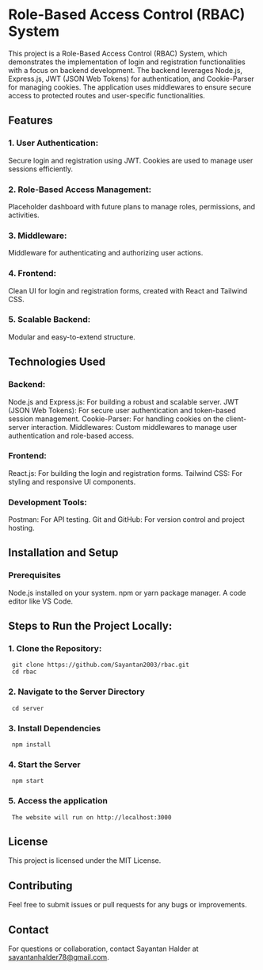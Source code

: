 # Role-Based Access Control (RBAC) System
This project is a Role-Based Access Control (RBAC) System, which demonstrates the implementation of login and registration functionalities with a focus on backend development. The backend leverages Node.js, Express.js, JWT (JSON Web Tokens) for authentication, and Cookie-Parser for managing cookies. The application uses middlewares to ensure secure access to protected routes and user-specific functionalities.

## Features
### 1. User Authentication:
Secure login and registration using JWT.
Cookies are used to manage user sessions efficiently.
### 2. Role-Based Access Management:
Placeholder dashboard with future plans to manage roles, permissions, and activities.
### 3. Middleware:
Middleware for authenticating and authorizing user actions.
### 4. Frontend: 
Clean UI for login and registration forms, created with React and Tailwind CSS.
### 5. Scalable Backend:
Modular and easy-to-extend structure.

## Technologies Used
### Backend:
Node.js and Express.js: For building a robust and scalable server.
JWT (JSON Web Tokens): For secure user authentication and token-based session management.
Cookie-Parser: For handling cookies on the client-server interaction.
Middlewares: Custom middlewares to manage user authentication and role-based access.
### Frontend:
React.js: For building the login and registration forms.
Tailwind CSS: For styling and responsive UI components.
### Development Tools:
Postman: For API testing.
Git and GitHub: For version control and project hosting.

## Installation and Setup
### Prerequisites
Node.js installed on your system.
npm or yarn package manager.
A code editor like VS Code.

## Steps to Run the Project Locally:
### 1. Clone the Repository:
     git clone https://github.com/Sayantan2003/rbac.git
     cd rbac
### 2. Navigate to the Server Directory
     cd server
### 3. Install Dependencies
     npm install
### 4. Start the Server
     npm start
### 5. Access the application
     The website will run on http://localhost:3000
     
## License
This project is licensed under the MIT License.

## Contributing
Feel free to submit issues or pull requests for any bugs or improvements.

## Contact
For questions or collaboration, contact Sayantan Halder at sayantanhalder78@gmail.com.

